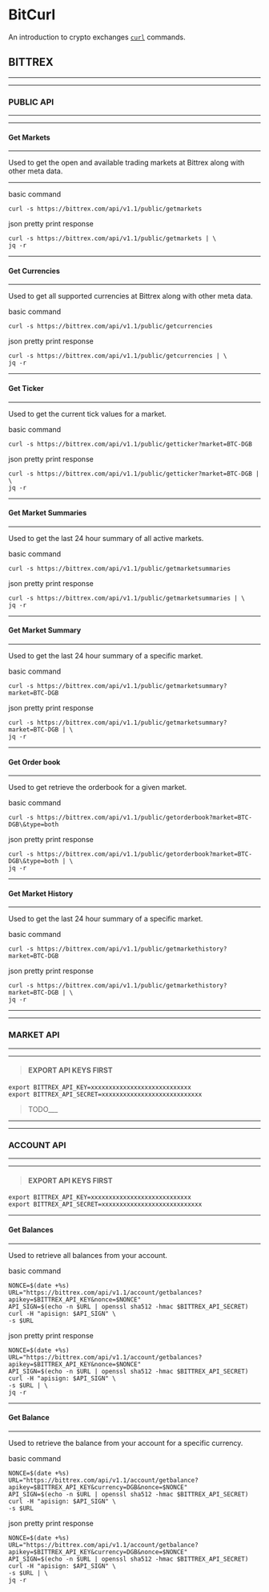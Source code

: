 # BitCurl #

An introduction to crypto exchanges [`curl`](http://curl.haxx.se/) commands.

## BITTREX ##
___
___

### PUBLIC API ###
___
___
#### Get Markets ####
___
Used to get the open and available trading markets at Bittrex along with other meta data.
___

basic command
```
curl -s https://bittrex.com/api/v1.1/public/getmarkets
```

json pretty print response
```
curl -s https://bittrex.com/api/v1.1/public/getmarkets | \
jq -r
```

___
#### Get Currencies ####
___
Used to get all supported currencies at Bittrex along with other meta data.

basic command
```
curl -s https://bittrex.com/api/v1.1/public/getcurrencies
```

json pretty print response
```
curl -s https://bittrex.com/api/v1.1/public/getcurrencies | \
jq -r
```

___
#### Get Ticker ####
___
Used to get the current tick values for a market.

basic command
```
curl -s https://bittrex.com/api/v1.1/public/getticker?market=BTC-DGB
```

json pretty print response
```
curl -s https://bittrex.com/api/v1.1/public/getticker?market=BTC-DGB | \
jq -r
```

___
#### Get Market Summaries ####
___
Used to get the last 24 hour summary of all active markets.

basic command
```
curl -s https://bittrex.com/api/v1.1/public/getmarketsummaries
```

json pretty print response
```
curl -s https://bittrex.com/api/v1.1/public/getmarketsummaries | \
jq -r
```

___
#### Get Market Summary ####
___
Used to get the last 24 hour summary of a specific market.

basic command
```
curl -s https://bittrex.com/api/v1.1/public/getmarketsummary?market=BTC-DGB
```

json pretty print response
```
curl -s https://bittrex.com/api/v1.1/public/getmarketsummary?market=BTC-DGB | \
jq -r
```

___
#### Get Order book ####
___
Used to get retrieve the orderbook for a given market.

basic command
```
curl -s https://bittrex.com/api/v1.1/public/getorderbook?market=BTC-DGB\&type=both
```

json pretty print response
```
curl -s https://bittrex.com/api/v1.1/public/getorderbook?market=BTC-DGB\&type=both | \
jq -r
```

___
#### Get Market History ####
___
Used to get the last 24 hour summary of a specific market.

basic command
```
curl -s https://bittrex.com/api/v1.1/public/getmarkethistory?market=BTC-DGB
```

json pretty print response
```
curl -s https://bittrex.com/api/v1.1/public/getmarkethistory?market=BTC-DGB | \
jq -r
```

___
___

### MARKET API ###
___
___


> #### EXPORT API KEYS FIRST ####


 ```
export BITTREX_API_KEY=xxxxxxxxxxxxxxxxxxxxxxxxxxxx
export BITTREX_API_SECRET=xxxxxxxxxxxxxxxxxxxxxxxxxxxx
 ```


>TODO___
___
___
### ACCOUNT API ###
___
___


> #### EXPORT API KEYS FIRST ####
 

 ```
export BITTREX_API_KEY=xxxxxxxxxxxxxxxxxxxxxxxxxxxx
export BITTREX_API_SECRET=xxxxxxxxxxxxxxxxxxxxxxxxxxxx
 ```

___
#### Get Balances ####
___
Used to retrieve all balances from your account.

basic command
```
NONCE=$(date +%s)
URL="https://bittrex.com/api/v1.1/account/getbalances?apikey=$BITTREX_API_KEY&nonce=$NONCE"
API_SIGN=$(echo -n $URL | openssl sha512 -hmac $BITTREX_API_SECRET)
curl -H "apisign: $API_SIGN" \
-s $URL

```

json pretty print response
```
NONCE=$(date +%s)
URL="https://bittrex.com/api/v1.1/account/getbalances?apikey=$BITTREX_API_KEY&nonce=$NONCE"
API_SIGN=$(echo -n $URL | openssl sha512 -hmac $BITTREX_API_SECRET)
curl -H "apisign: $API_SIGN" \
-s $URL | \
jq -r

```

___
#### Get Balance ####
___
Used to retrieve the balance from your account for a specific currency.

basic command
```
NONCE=$(date +%s)
URL="https://bittrex.com/api/v1.1/account/getbalance?apikey=$BITTREX_API_KEY&currency=DGB&nonce=$NONCE"
API_SIGN=$(echo -n $URL | openssl sha512 -hmac $BITTREX_API_SECRET)
curl -H "apisign: $API_SIGN" \
-s $URL

```

json pretty print response
```
NONCE=$(date +%s)
URL="https://bittrex.com/api/v1.1/account/getbalance?apikey=$BITTREX_API_KEY&currency=DGB&nonce=$NONCE"
API_SIGN=$(echo -n $URL | openssl sha512 -hmac $BITTREX_API_SECRET)
curl -H "apisign: $API_SIGN" \
-s $URL | \
jq -r

```
